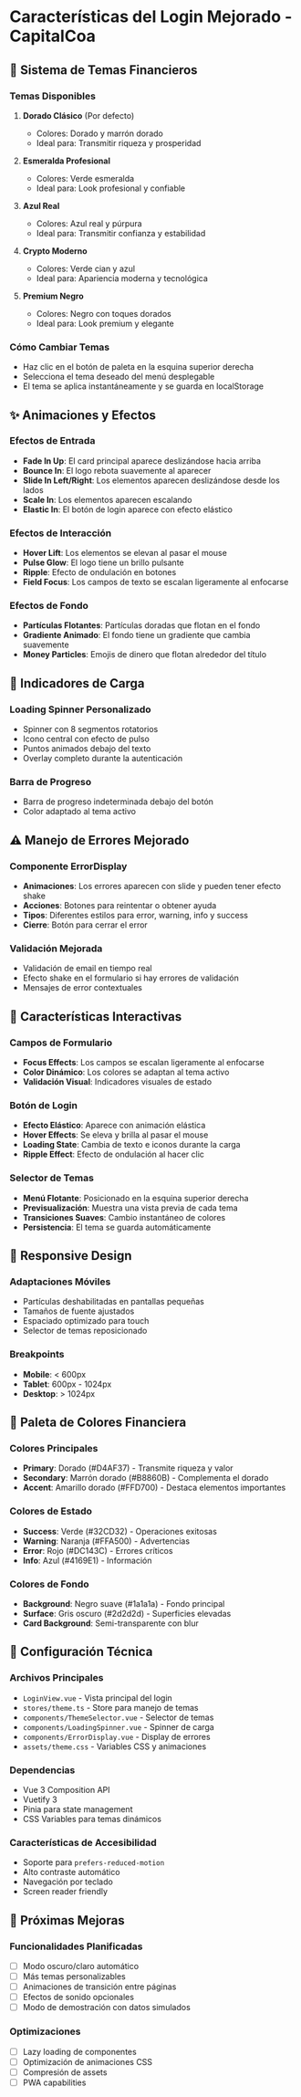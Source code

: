 # Características del Login Mejorado - CapitalCoa

## 🎨 Sistema de Temas Financieros

### Temas Disponibles

1. **Dorado Clásico** (Por defecto)
   - Colores: Dorado y marrón dorado
   - Ideal para: Transmitir riqueza y prosperidad

2. **Esmeralda Profesional**
   - Colores: Verde esmeralda
   - Ideal para: Look profesional y confiable

3. **Azul Real**
   - Colores: Azul real y púrpura
   - Ideal para: Transmitir confianza y estabilidad

4. **Crypto Moderno**
   - Colores: Verde cian y azul
   - Ideal para: Apariencia moderna y tecnológica

5. **Premium Negro**
   - Colores: Negro con toques dorados
   - Ideal para: Look premium y elegante

### Cómo Cambiar Temas

- Haz clic en el botón de paleta en la esquina superior derecha
- Selecciona el tema deseado del menú desplegable
- El tema se aplica instantáneamente y se guarda en localStorage

## ✨ Animaciones y Efectos

### Efectos de Entrada
- **Fade In Up**: El card principal aparece deslizándose hacia arriba
- **Bounce In**: El logo rebota suavemente al aparecer
- **Slide In Left/Right**: Los elementos aparecen deslizándose desde los lados
- **Scale In**: Los elementos aparecen escalando
- **Elastic In**: El botón de login aparece con efecto elástico

### Efectos de Interacción
- **Hover Lift**: Los elementos se elevan al pasar el mouse
- **Pulse Glow**: El logo tiene un brillo pulsante
- **Ripple**: Efecto de ondulación en botones
- **Field Focus**: Los campos de texto se escalan ligeramente al enfocarse

### Efectos de Fondo
- **Partículas Flotantes**: Partículas doradas que flotan en el fondo
- **Gradiente Animado**: El fondo tiene un gradiente que cambia suavemente
- **Money Particles**: Emojis de dinero que flotan alrededor del título

## 🔄 Indicadores de Carga

### Loading Spinner Personalizado
- Spinner con 8 segmentos rotatorios
- Icono central con efecto de pulso
- Puntos animados debajo del texto
- Overlay completo durante la autenticación

### Barra de Progreso
- Barra de progreso indeterminada debajo del botón
- Color adaptado al tema activo

## ⚠️ Manejo de Errores Mejorado

### Componente ErrorDisplay
- **Animaciones**: Los errores aparecen con slide y pueden tener efecto shake
- **Acciones**: Botones para reintentar o obtener ayuda
- **Tipos**: Diferentes estilos para error, warning, info y success
- **Cierre**: Botón para cerrar el error

### Validación Mejorada
- Validación de email en tiempo real
- Efecto shake en el formulario si hay errores de validación
- Mensajes de error contextuales

## 🎯 Características Interactivas

### Campos de Formulario
- **Focus Effects**: Los campos se escalan ligeramente al enfocarse
- **Color Dinámico**: Los colores se adaptan al tema activo
- **Validación Visual**: Indicadores visuales de estado

### Botón de Login
- **Efecto Elástico**: Aparece con animación elástica
- **Hover Effects**: Se eleva y brilla al pasar el mouse
- **Loading State**: Cambia de texto e iconos durante la carga
- **Ripple Effect**: Efecto de ondulación al hacer clic

### Selector de Temas
- **Menú Flotante**: Posicionado en la esquina superior derecha
- **Previsualización**: Muestra una vista previa de cada tema
- **Transiciones Suaves**: Cambio instantáneo de colores
- **Persistencia**: El tema se guarda automáticamente

## 📱 Responsive Design

### Adaptaciones Móviles
- Partículas deshabilitadas en pantallas pequeñas
- Tamaños de fuente ajustados
- Espaciado optimizado para touch
- Selector de temas reposicionado

### Breakpoints
- **Mobile**: < 600px
- **Tablet**: 600px - 1024px
- **Desktop**: > 1024px

## 🎨 Paleta de Colores Financiera

### Colores Principales
- **Primary**: Dorado (#D4AF37) - Transmite riqueza y valor
- **Secondary**: Marrón dorado (#B8860B) - Complementa el dorado
- **Accent**: Amarillo dorado (#FFD700) - Destaca elementos importantes

### Colores de Estado
- **Success**: Verde (#32CD32) - Operaciones exitosas
- **Warning**: Naranja (#FFA500) - Advertencias
- **Error**: Rojo (#DC143C) - Errores críticos
- **Info**: Azul (#4169E1) - Información

### Colores de Fondo
- **Background**: Negro suave (#1a1a1a) - Fondo principal
- **Surface**: Gris oscuro (#2d2d2d) - Superficies elevadas
- **Card Background**: Semi-transparente con blur

## 🔧 Configuración Técnica

### Archivos Principales
- `LoginView.vue` - Vista principal del login
- `stores/theme.ts` - Store para manejo de temas
- `components/ThemeSelector.vue` - Selector de temas
- `components/LoadingSpinner.vue` - Spinner de carga
- `components/ErrorDisplay.vue` - Display de errores
- `assets/theme.css` - Variables CSS y animaciones

### Dependencias
- Vue 3 Composition API
- Vuetify 3
- Pinia para state management
- CSS Variables para temas dinámicos

### Características de Accesibilidad
- Soporte para `prefers-reduced-motion`
- Alto contraste automático
- Navegación por teclado
- Screen reader friendly

## 🚀 Próximas Mejoras

### Funcionalidades Planificadas
- [ ] Modo oscuro/claro automático
- [ ] Más temas personalizables
- [ ] Animaciones de transición entre páginas
- [ ] Efectos de sonido opcionales
- [ ] Modo de demostración con datos simulados

### Optimizaciones
- [ ] Lazy loading de componentes
- [ ] Optimización de animaciones CSS
- [ ] Compresión de assets
- [ ] PWA capabilities 